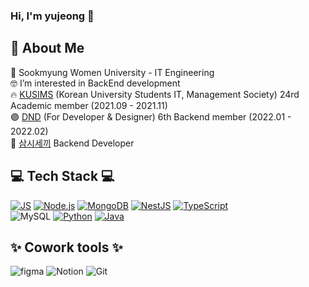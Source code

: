 
<div align=left>
  
 ### Hi, I'm yujeong 👋
👋 About Me <br/>
---
🏫 Sookmyung Women University - IT Engineering <br>
🤓 I’m interested in BackEnd development <br>
🔥 [KUSIMS](https://github.com/KUSITMS-Official) (Korean University Students IT, Management Society) 24rd Academic member (2021.09 - 2021.11) <br>
🟣 [DND](https://dnd.ac/) (For Developer & Designer) 6th Backend member (2022.01 - 2022.02) <br>
🍚 [삼시세끼](https://litt.ly/samshisekki) Backend Developer
 
💻 Tech Stack 💻
---
[![JS](https://img.shields.io/badge/JavaScript-F7DF1E?style=flat-square&logo=JavaScript&logoColor=black)](https://github.com/ohyujeong/24th_DemoDay_Wantudy-Server_3) [![Node.js](https://img.shields.io/badge/Node.js-339933?style=flat-square&logo=Node.js&logoColor=green)](https://github.com/ohyujeong/24th_DemoDay_Wantudy-Server_3) [![MongoDB](https://img.shields.io/badge/MongoDB-47A248?style=flat-square&logo=MongoDB&logoColor=black)](https://github.com/ohyujeong/24th_DemoDay_Wantudy-Server_3) [![NestJS](https://img.shields.io/badge/NestJS-E0234E?style=flat-square&logo=NestJs&logoColor=white)](https://github.com/ohyujeong/dnd-6th-2-backend) [![TypeScript](https://img.shields.io/badge/TypeScript-3178C6?style=flat-square&logo=TypeScript&logoColor=white)](https://github.com/ohyujeong/dnd-6th-2-backend) <br/>
![MySQL](https://img.shields.io/badge/MySQL-4479A1?style=flat-square&logo=Node.js&logoColor=black)
[![Python](https://img.shields.io/badge/Python-3776AB?style=flat-square&logo=Python&logoColor=yellow)](https://github.com/ohyujeong/BaekJoon) [![Java](https://img.shields.io/badge/Java-007396?style=flat-square&logo=Java&logoColor=white)](https://github.com/ohyujeong/cardGame)
  
✨ Cowork tools ✨  
---
![figma](https://img.shields.io/badge/Figma-F24E1E?style=flat-square&logo=Figma&logoColor=black) ![Notion](https://img.shields.io/badge/Notion-000000?style=flat-square&logo=Notion&logoColor=white) ![Git](https://img.shields.io/badge/Git-F05032?style=flat-square&logo=Git&logoColor=white) 
  
</div>
